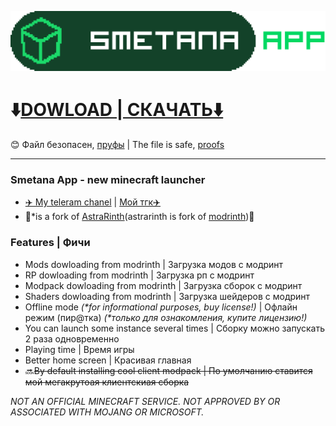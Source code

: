 ![Smetana App](apps/app-frontend/src/assets/modrinth_app.svg 'Smetana App')

# ⬇️[DOWLOAD | СКАЧАТЬ⬇️](https://github.com/D5Kostya/smetana_app/releases/latest 'сметана ждет...)')

😊 Файл безопасен, [пруфы](https://github.com/D5Kostya/smetana_app/blob/main/.github/assets/%D1%81%D0%BC%D0%B5%D1%82%D0%B0%D0%BD%D0%BD%D1%8B%D0%B5%20%D0%BF%D1%80%D1%83%D1%84%D1%8B.png) | The file is safe, [proofs](https://github.com/D5Kostya/smetana_app/blob/main/.github/assets/%D1%81%D0%BC%D0%B5%D1%82%D0%B0%D0%BD%D0%BD%D1%8B%D0%B5%20%D0%BF%D1%80%D1%83%D1%84%D1%8B.png)

---

### Smetana App - new minecraft launcher

- [✈️ My teleram chanel](https://t.me/d5kostya) | [Мой тгк✈️](https://t.me/d5kostya)
- 🔌\*is a fork of [AstraRinth](https://git.astralium.su/didirus/AstralRinth)(astrarinth is fork of [modrinth](https://github.com/modrinth/code))🔌

### Features | Фичи

- Mods dowloading from modrinth | Загрузка модов с модринт
- RP dowloading from modrinth | Загрузка рп с модринт
- Modpack dowloading from modrinth | Загрузка сборок с модринт
- Shaders dowloading from modrinth | Загрузка шейдеров с модринт
- Offline mode _(\*for informational purposes, buy license!)_ | Офлайн режим (пир@тка) _(\*только для ознакомления, купите лицензию!)_
- You can launch some instance several times | Сборку можно запускать 2 раза одновременно
- Playing time | Время игры
- Better home screen | Красивая главная
- 🔜~~By default installing cool client modpack | По умолчанию ставится мой мегакрутоая клиентскиая сборка~~

_NOT AN OFFICIAL MINECRAFT SERVICE. NOT APPROVED BY OR ASSOCIATED WITH MOJANG OR MICROSOFT._
